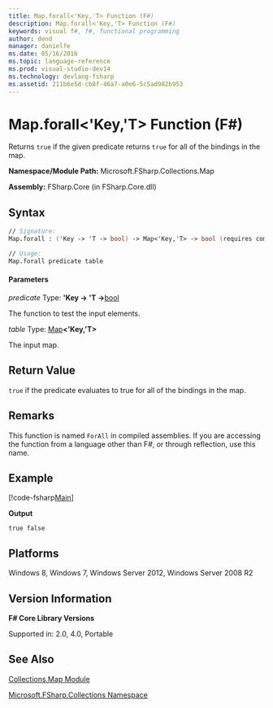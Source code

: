 ```yaml
---
title: Map.forall<'Key,'T> Function (F#)
description: Map.forall<'Key,'T> Function (F#)
keywords: visual f#, f#, functional programming
author: dend
manager: danielfe
ms.date: 05/16/2016
ms.topic: language-reference
ms.prod: visual-studio-dev14
ms.technology: devlang-fsharp
ms.assetid: 211b6e5d-cb8f-46a7-a0e6-5c5ad982b953
---
```


# Map.forall<'Key,'T> Function (F#)

Returns `true` if the given predicate returns `true` for all of the bindings in the map.

**Namespace/Module Path:** Microsoft.FSharp.Collections.Map

**Assembly:** FSharp.Core (in FSharp.Core.dll)


## Syntax

```fsharp
// Signature:
Map.forall : ('Key -> 'T -> bool) -> Map<'Key,'T> -> bool (requires comparison)

// Usage:
Map.forall predicate table
```

#### Parameters
*predicate*
Type: **'Key -&gt; 'T -&gt;**[bool](https://msdn.microsoft.com/library/89c0cf9c-49ce-4207-a3be-555851a67dd5)


The function to test the input elements.


*table*
Type: [Map](https://msdn.microsoft.com/library/975316ea-55e3-4987-9994-90897ad45664)**&lt;'Key,'T&gt;**


The input map.

## Return Value

`true` if the predicate evaluates to true for all of the bindings in the map.

## Remarks
This function is named `ForAll` in compiled assemblies. If you are accessing the function from a language other than F#, or through reflection, use this name.

## Example

[!code-fsharp[Main](~/samples/snippets/fsharp/maps/snippet11.fs)]

**Output**

```
true false
```

## Platforms
Windows 8, Windows 7, Windows Server 2012, Windows Server 2008 R2

## Version Information
**F# Core Library Versions**

Supported in: 2.0, 4.0, Portable

## See Also
[Collections.Map Module](Collections.Map-Module-%5BFSharp%5D.md)

[Microsoft.FSharp.Collections Namespace](Microsoft.FSharp.Collections-Namespace.md)

